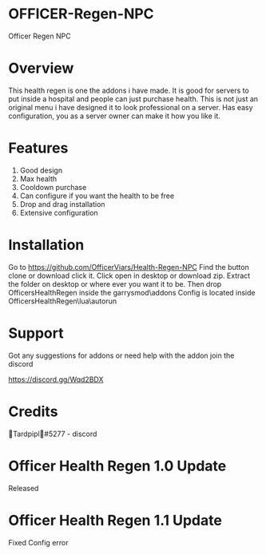 # OFFICER-Regen-NPC

Officer Regen NPC

# Overview

This health regen is one the addons i have made. It is good for servers to put inside a hospital and people can just purchase health.
This is not just an original menu i have designed it to look professional on a server. Has easy configuration, you as a server owner can make it how you like it.


# Features

1. Good design
2. Max health
3. Cooldown purchase
4. Can configure if you want the health to be free
5. Drop and drag installation
6. Extensive configuration



# Installation

Go to https://github.com/OfficerViars/Health-Regen-NPC
Find the button clone or download click it.
Click open in desktop or download zip.
Extract the folder on desktop or where ever you want it to be.
Then drop OfficersHealthRegen inside the garrysmod\addons
Config is located inside OfficersHealthRegen\lua\autorun

# Support

Got any suggestions for addons or need help with the addon join the discord

https://discord.gg/Wqd2BDX


# Credits

🍊Tardpipl🍊#5277 - discord

# Officer Health Regen 1.0 Update

Released

# Officer Health Regen 1.1 Update

Fixed Config error




